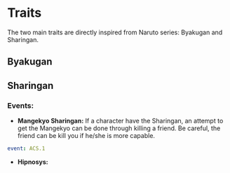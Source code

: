 # Traits

The two main traits are directly inspired from Naruto series: Byakugan and Sharingan. 

## Byakugan

## Sharingan

### Events:

- **Mangekyo Sharingan:** If a character have the Sharingan, an attempt to get the Mangekyo can be done through killing a friend. Be careful, the friend can be kill you if he/she is more capable.

```yaml
event: ACS.1
```

- **Hipnosys:** 


